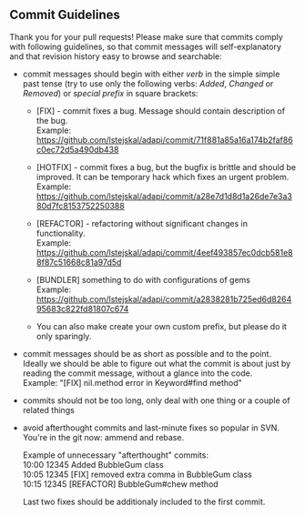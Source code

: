 
## Commit Guidelines ##

Thank you for your pull requests! Please make sure that commits comply with
following guidelines, so that commit messages will self-explanatory and that
revision history easy to browse and searchable:

* commit messages should begin with either *verb* in the simple simple past
  tense (try to use only the following verbs: *Added*, *Changed* or
  *Removed*) or *special prefix* in square brackets:
  
    * [FIX] - commit fixes a bug. Message should contain description of the bug.  
      Example: https://github.com/lstejskal/adapi/commit/71f881a85a16a174b2faf86c0ec72d5a490db438

    * [HOTFIX] - commit fixes a bug, but the bugfix is brittle and should be
      improved. It can be temporary hack which fixes an urgent problem.  
      Example: https://github.com/lstejskal/adapi/commit/a28e7d1d8d1a26de7e3a380d7fc8153752250388
  
    * [REFACTOR] - refactoring without significant changes in functionality.  
      Example: https://github.com/lstejskal/adapi/commit/4eef493857ec0dcb581e88f87c51668c81a97d5d
  
    * [BUNDLER] something to do with configurations of gems  
      Example: https://github.com/lstejskal/adapi/commit/a2838281b725ed6d826495683c822fd81807c674
      
    * You can also make create your own custom prefix, but please do it only sparingly.

* commit messages should be as short as possible and to the point. Ideally we
  should be able to figure out what the commit is about just by reading the
  commit message, without a glance into the code.  
  Example: "[FIX] nil.method error in Keyword#find method"

* commits should not be too long, only deal with one thing or a couple of related things

* avoid afterthought commits and last-minute fixes so popular in SVN. You're in the git now: ammend and rebase.

  Example of unnecessary "afterthought" commits:  
  10:00 12345 Added BubbleGum class  
  10:05 12345 [FIX] removed extra comma in BubbleGum class  
  10:15 12345 [REFACTOR] BubbleGum#chew method  

  Last two fixes should be additionaly included to the first commit.
